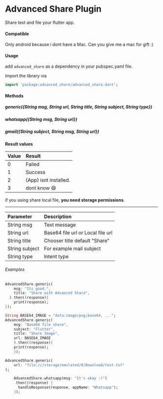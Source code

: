 # Advanced Share Plugin
Share text and file your flutter app.

#### Compatible
Only android because i dont have a Mac. Can you give me a mac for gift :)

#### Usage
add `advanced_share` as a dependency in your pubspec.yaml file.

Import the library via
``` dart
import 'package:advanced_share/advanced_share.dart';
```
#### Methods
##### generic({String msg, String url, String title, String subject, String type})
##### whatsapp({String msg, String url})
##### gmail({String subject, String msg, String url})
**Result values**

| Value  | Result  |
| :------------ | :------------ |
| 0  | Failed  |
| 1  | Success  |
| 2  |  {App} isnt installed. |
| 3  | dont know :smile:  |

if you using share local file, **you need storage permissions**.

------------


| Parameter  | Description  |
| :------------ | :------------ |
| String msg  | Text message  |
| String url  | Base64 file url or Local file url  |
| String title  | Chooser title default "Share" |
| String subject  | For example mail subject  |
| String type  | Intent type  |

###### Examples
``` dart
AdvancedShare.generic(
    msg: "Its good.", 
    title: "Share with Advanced Share",
  ).then((response){
	print(response);
});
```
``` dart
String BASE64_IMAGE = "data:image/png;base64, ...";
AdvancedShare.generic(
    msg: "Base64 file share", 
    subject: "Flutter",
    title: "Share Image",
    url: BASE64_IMAGE
	).then((response){
	print(response);
	});
```
``` dart
AdvancedShare.generic(
    url: "file:///storage/emulated/0/Download/test.txt"
);
```
``` dart
    AdvancedShare.whatsapp(msg: "It's okay :)")
	.then((response) {
      handleResponse(response, appName: "Whatsapp");
    });
```